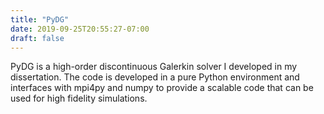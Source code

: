 ```yaml
---
title: "PyDG"
date: 2019-09-25T20:55:27-07:00
draft: false
---
```

PyDG is a high-order discontinuous Galerkin solver I developed in my dissertation. 
The code is developed in a pure Python environment and interfaces with mpi4py and numpy to provide a scalable code that can be used for high fidelity simulations.

 
